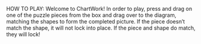 HOW TO PLAY: Welcome to ChartWork!
In order to play, press and drag on one of the puzzle pieces from the box and drag over to the diagram, matching the shapes to form the completed picture.
If the piece doesn’t match the shape, it will not lock into place.
If the piece and shape do match, they will lock!
